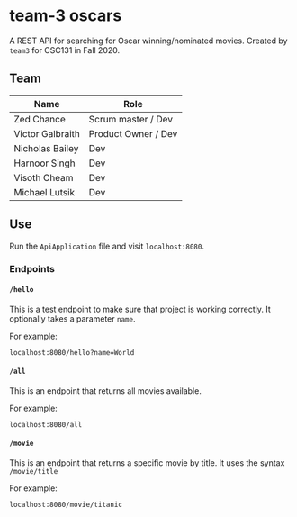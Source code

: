 # team-3 oscars

A REST API for searching for Oscar winning/nominated movies. Created by `team3` for CSC131 in Fall 2020.

## Team

Name | Role
--- | ---
Zed Chance | Scrum master / Dev
Victor Galbraith | Product Owner / Dev
Nicholas Bailey | Dev
Harnoor Singh | Dev
Visoth Cheam | Dev
Michael Lutsik | Dev

## Use

Run the `ApiApplication` file and visit `localhost:8080`.

### Endpoints

#### `/hello`

This is a test endpoint to make sure that project is working correctly.
It optionally takes a parameter `name`.

For example:

```
localhost:8080/hello?name=World
```

#### `/all`

This is an endpoint that returns all movies available.

For example:

```
localhost:8080/all
```

#### `/movie`

This is an endpoint that returns a specific movie by title.
It uses the syntax `/movie/title`

For example:

```
localhost:8080/movie/titanic
```
